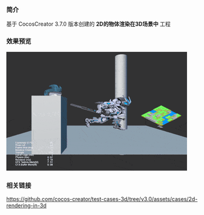 ### 简介
基于 CocosCreator 3.7.0 版本创建的 **2D的物体渲染在3D场景中** 工程

### 效果预览
![image](../../../gif/202203/2022030521.gif)

### 相关链接
https://github.com/cocos-creator/test-cases-3d/tree/v3.0/assets/cases/2d-rendering-in-3d